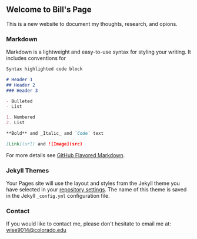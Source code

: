 ## Welcome to Bill's Page

This is a new website to document my thoughts, research, and opions.

### Markdown

Markdown is a lightweight and easy-to-use syntax for styling your writing. It includes conventions for

```markdown
Syntax highlighted code block

# Header 1
## Header 2
### Header 3

- Bulleted
- List

1. Numbered
2. List

**Bold** and _Italic_ and `Code` text

[Link](url) and ![Image](src)
```

For more details see [GitHub Flavored Markdown](https://guides.github.com/features/mastering-markdown/).

### Jekyll Themes

Your Pages site will use the layout and styles from the Jekyll theme you have selected in your [repository settings](https://github.com/wise9014/wise9014.github.io/settings/pages). The name of this theme is saved in the Jekyll `_config.yml` configuration file.

### Contact

If you would like to contact me, please don't hesitate to email me at:
wise9014@colorado.edu
